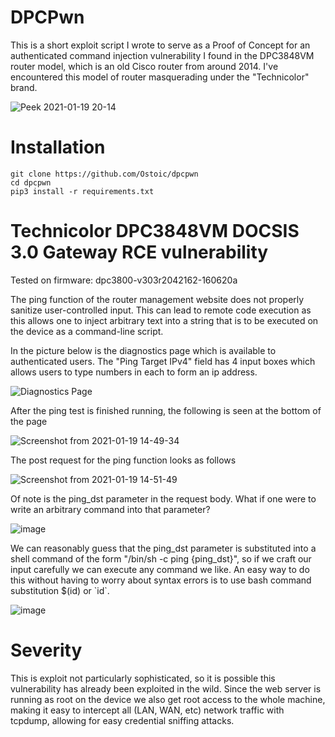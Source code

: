 # DPCPwn
This is a short exploit script I wrote to serve as a Proof of Concept for an authenticated command injection vulnerability I found in the DPC3848VM router model, which is an old Cisco router from around 2014. I've encountered this model of router masquerading under the "Technicolor" brand.

![Peek 2021-01-19 20-14](https://user-images.githubusercontent.com/8475295/105113486-0bd2f880-5a93-11eb-916f-7f63fa963278.gif)

# Installation

```
git clone https://github.com/Ostoic/dpcpwn
cd dpcpwn
pip3 install -r requirements.txt
```

# Technicolor DPC3848VM DOCSIS 3.0 Gateway RCE vulnerability

Tested on firmware: dpc3800-v303r2042162-160620a

The ping function of the router management website does not properly sanitize user-controlled input. This can lead to remote code execution as this allows one to inject arbitrary text into a string that is to be executed on the device as a command-line script.

In the picture below is the diagnostics page which is available to authenticated users. The "Ping Target IPv4" field has 4 input boxes which allows users to type numbers in each to form an ip address. 

![Diagnostics Page](https://user-images.githubusercontent.com/8475295/105084315-29d53480-5a64-11eb-993e-0be7cfc4b7d3.png)

After the ping test is finished running, the following is seen at the bottom of the page

![Screenshot from 2021-01-19 14-49-34](https://user-images.githubusercontent.com/8475295/105085304-900e8700-5a65-11eb-8e0e-088d357d9efe.png)

The post request for the ping function looks as follows

![Screenshot from 2021-01-19 14-51-49](https://user-images.githubusercontent.com/8475295/105085581-ee3b6a00-5a65-11eb-88e0-0829fec165e5.png)

Of note is the ping_dst parameter in the request body. What if one were to write an arbitrary command into that parameter?

![image](https://user-images.githubusercontent.com/8475295/105087210-280d7000-5a68-11eb-962b-b172cb519438.png)

We can reasonably guess that the ping_dst parameter is substituted into a shell command of the form "/bin/sh -c ping {ping_dst}", so if we craft our input carefully we can execute any command we like. An easy way to do this without having to worry about syntax errors is to use bash command substitution $(id) or \`id\`.

![image](https://user-images.githubusercontent.com/8475295/105087707-e7622680-5a68-11eb-8614-f7f7977e194c.png)

# Severity
This is exploit not particularly sophisticated, so it is possible this vulnerability has already been exploited in the wild. Since the web server is running as root on the device we also get root access to the whole machine, making it easy to intercept all (LAN, WAN, etc) network traffic with tcpdump, allowing for easy credential sniffing attacks.
